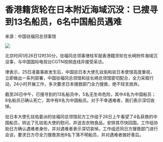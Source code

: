 # 香港籍货轮在日本附近海域沉没：已搜寻到13名船员，6名中国船员遇难

来源：中国驻福冈总领事馆

![](https://inews.gtimg.com/newsapp_bt/0/15627906274/1000)

北京时间1月26日12时30分，驻福冈总领事律桂军就香港籍货轮在长崎附件海域沉没事，与中国国际电视台CGTN视频连线并接受采访。

律表示，25日凌晨事故发生后，中国驻日本大使孔铉佑和驻日本使馆高度重视，立即做出一系列部署，中国驻福冈总领馆和驻长崎总领馆密切配合，全力采取行动，24小时开展工作，多次要求日本搜救部门全力搜救，绝不轻言放弃。

截至26日中午，已搜寻到的13名船员中，5名无生命危险，其中4名为中国船员；8名船员已确认死亡，其中有6名为中国船员。对于不幸遇难者，我们表示深切哀悼。

驻日本大使孔铉佑委派的驻福冈总领馆前方工作组于26日上午看望了4名获救的中国船员，转达了孔铉佑大使的慰问，并送去衣物食品，安排其尽快回国。工作组协助日方确认遇难者身份，并对遇难者表示深切哀悼。工作组还同日方搜救部门进行会谈，要求日方尽全力搜救其他9名下落不明船员，并对遇难者做好善后。

